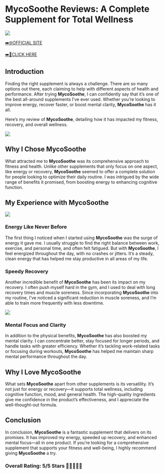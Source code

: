 # **MycoSoothe Reviews**: A Complete Supplement for Total Wellness

[![](https://static.vecteezy.com/system/resources/thumbnails/019/896/014/small/buy-now-gradient-button-with-cart-symbol-buy-now-illustration-png.png)](https://edetoop.top/lander/sugarpreland-1/mycosoothe.html) 

[➡️🌐OFFICIAL SITE](https://edetoop.top/lander/sugarpreland-1/mycosoothe.html) 

[➡️🔗CLICK HERE](https://edetoop.top/lander/sugarpreland-1/mycosoothe.html) 


## Introduction

Finding the right supplement is always a challenge. There are so many options out there, each claiming to help with different aspects of health and performance. After trying **MycoSoothe**, I can confidently say that it’s one of the best all-around supplements I’ve ever used. Whether you’re looking to improve energy, recover faster, or boost mental clarity, **MycoSoothe** has it all.

Here’s my review of **MycoSoothe**, detailing how it has impacted my fitness, recovery, and overall wellness.

[![](https://wallpapers.com/images/hd/red-order-now-button-udg4jcj4arvn8b0n-2.png)](https://edetoop.top/lander/sugarpreland-1/mycosoothe.html)  

## Why I Chose **MycoSoothe**

What attracted me to **MycoSoothe** was its comprehensive approach to fitness and health. Unlike other supplements that only focus on one aspect, like energy or recovery, **MycoSoothe** seemed to offer a complete solution for people looking to optimize their daily routine. I was intrigued by the wide range of benefits it promised, from boosting energy to enhancing cognitive function.

## My Experience with **MycoSoothe**

[![](https://static.vecteezy.com/system/resources/thumbnails/019/896/014/small/buy-now-gradient-button-with-cart-symbol-buy-now-illustration-png.png)](https://edetoop.top/lander/sugarpreland-1/mycosoothe.html)

### Energy Like Never Before

The first thing I noticed when I started using **MycoSoothe** was the surge of energy it gave me. I usually struggle to find the right balance between work, exercise, and personal time, and often felt fatigued. But with **MycoSoothe**, I feel energized throughout the day, with no crashes or jitters. It’s a steady, clean energy that has helped me stay productive in all areas of my life.

### Speedy Recovery

Another incredible benefit of **MycoSoothe** has been its impact on my recovery. I often push myself hard in the gym, and I used to deal with long recovery times and muscle soreness. Since incorporating **MycoSoothe** into my routine, I’ve noticed a significant reduction in muscle soreness, and I’m able to train more frequently with less downtime.

[![](https://wallpapers.com/images/hd/red-order-now-button-udg4jcj4arvn8b0n-2.png)](https://edetoop.top/lander/sugarpreland-1/mycosoothe.html)  

### Mental Focus and Clarity

In addition to the physical benefits, **MycoSoothe** has also boosted my mental clarity. I can concentrate better, stay focused for longer periods, and handle tasks with greater efficiency. Whether it’s tackling work-related tasks or focusing during workouts, **MycoSoothe** has helped me maintain sharp mental performance throughout the day.

## Why I Love **MycoSoothe**

What sets **MycoSoothe** apart from other supplements is its versatility. It’s not just for energy or recovery—it supports total wellness, including cognitive function, mood, and general health. The high-quality ingredients give me confidence in the product’s effectiveness, and I appreciate the well-thought-out formula.

## Conclusion

In conclusion, **MycoSoothe** is a fantastic supplement that delivers on its promises. It has improved my energy, speeded up recovery, and enhanced mental focus—all in one product. If you’re looking for a comprehensive supplement that supports your fitness and well-being, I highly recommend giving **MycoSoothe** a try.

### Overall Rating: 5/5 Stars 🌟🌟🌟🌟🌟
